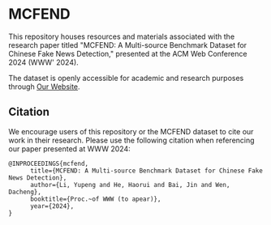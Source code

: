 # MCFEND
This repository houses resources and materials associated with the research paper titled "MCFEND: A Multi-source Benchmark Dataset for Chinese Fake News Detection," presented at the ACM Web Conference 2024 (WWW' 2024). 

The dataset is openly accessible for academic and research purposes through [Our Website](https://trustworthycomp.github.io/mcfend/).


## Citation
We encourage users of this repository or the MCFEND dataset to cite our work in their research. Please use the following citation when referencing our paper presented at WWW 2024:

```
@INPROCEEDINGS{mcfend,
      title={MCFEND: A Multi-source Benchmark Dataset for Chinese Fake News Detection}, 
      author={Li, Yupeng and He, Haorui and Bai, Jin and Wen, Dacheng},
      booktitle={Proc.~of WWW (to apear)}, 
      year={2024},
}
```

